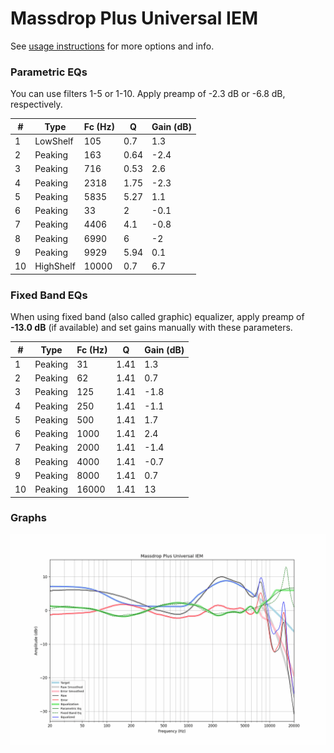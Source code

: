 # Massdrop Plus Universal IEM
See [usage instructions](https://github.com/jaakkopasanen/AutoEq#usage) for more options and info.

### Parametric EQs
You can use filters 1-5 or 1-10. Apply preamp of -2.3 dB or -6.8 dB, respectively.

|   # | Type      |   Fc (Hz) |    Q |   Gain (dB) |
|-----|-----------|-----------|------|-------------|
|   1 | LowShelf  |       105 | 0.7  |         1.3 |
|   2 | Peaking   |       163 | 0.64 |        -2.4 |
|   3 | Peaking   |       716 | 0.53 |         2.6 |
|   4 | Peaking   |      2318 | 1.75 |        -2.3 |
|   5 | Peaking   |      5835 | 5.27 |         1.1 |
|   6 | Peaking   |        33 | 2    |        -0.1 |
|   7 | Peaking   |      4406 | 4.1  |        -0.8 |
|   8 | Peaking   |      6990 | 6    |        -2   |
|   9 | Peaking   |      9929 | 5.94 |         0.1 |
|  10 | HighShelf |     10000 | 0.7  |         6.7 |

### Fixed Band EQs
When using fixed band (also called graphic) equalizer, apply preamp of **-13.0 dB** (if available) and set gains manually with these parameters.

|   # | Type    |   Fc (Hz) |    Q |   Gain (dB) |
|-----|---------|-----------|------|-------------|
|   1 | Peaking |        31 | 1.41 |         1.3 |
|   2 | Peaking |        62 | 1.41 |         0.7 |
|   3 | Peaking |       125 | 1.41 |        -1.8 |
|   4 | Peaking |       250 | 1.41 |        -1.1 |
|   5 | Peaking |       500 | 1.41 |         1.7 |
|   6 | Peaking |      1000 | 1.41 |         2.4 |
|   7 | Peaking |      2000 | 1.41 |        -1.4 |
|   8 | Peaking |      4000 | 1.41 |        -0.7 |
|   9 | Peaking |      8000 | 1.41 |         0.7 |
|  10 | Peaking |     16000 | 1.41 |        13   |

### Graphs
![](./Massdrop%20Plus%20Universal%20IEM.png)
